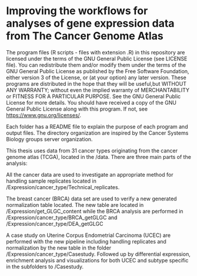 # Improving the workflows for analyses of gene expression data from The Cancer Genome Atlas

The program files (R scripts - files with extension .R) in this repository
are licensed under the terms of the GNU General Public License (see LICENSE
file). You can redistribute them and/or modify them under the terms of the
GNU General Public License as published by the Free Software Foundation,
either version 3 of the License, or (at your option) any later version.
These programs are distributed in the hope that they will be useful,but
WITHOUT ANY WARRANTY; without even the implied warranty of MERCHANTABILITY or
FITNESS FOR A PARTICULAR PURPOSE. See the GNU General Public License for more
details. You should have received a copy of the GNU General Public License
along with this program. If not, see https://www.gnu.org/licenses/.

Each folder has a README file to explain the purpose of each program and
output files. The directory organization are inspired by the Cancer Systems
Biology groups server organization.

This thesis uses data from 31 cancer types originating from the cancer genome
atlas (TCGA), located in the /data. There are three main parts of the analysis:

All the cancer data are used to investigate an appropriate method for
handling sample replicates located in /Expression/cancer_type/Technical_replicates.

The breast cancer (BRCA) data set are used to verify a new generated
normalization table located. The new table are located in
/Expression/get_GLGC_content while the BRCA analysis are performed in
/Expression/cancer_type/BRCA_getGLGC and /Expression/cancer_type/DEA_getGLGC

A case study on Uterine Corpus Endometrial Carcinoma (UCEC) are performed
with the new pipeline including handling replicates and normalization by the
new table in the folder /Expression/cancer_type/Casestudy. Followed up by
differential expression, enrichment analysis and visualizations for both UCEC
and subtype specific in the subfolders to /Casestudy.

